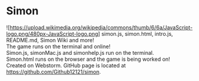 # Simon
![https://upload.wikimedia.org/wikipedia/commons/thumb/6/6a/JavaScript-logo.png/480px-JavaScript-logo.png]
simon.js, simon.html, intro.js, README.md, Simon Wiki and more!</br>
The game runs on the terminal and online!</br>
Simon.js, simonMac.js and simonhelp.js run on the terminal.</br>
Simon.html runs on the browser and the game is being worked on!</br>
Created on Webstorm. GitHub page is located at https://github.com/Github12121/simon.
